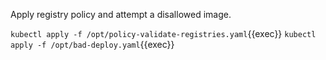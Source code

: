 Apply registry policy and attempt a disallowed image.

`kubectl apply -f /opt/policy-validate-registries.yaml`{{exec}}
`kubectl apply -f /opt/bad-deploy.yaml`{{exec}}
